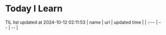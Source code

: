# Today I Learn 
TIL list updated at 2024-10-12 02:11:53
| name | url | updated time |
| :--- | -- | -- |
